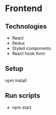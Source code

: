 # Frontend

## Technologies

* React
* Redux
* Styled components
* React hook form

## Setup

npm install

## Run scripts

* npm start
